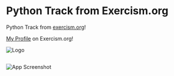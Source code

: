 
# Python Track from Exercism.org

Python Track from [exercism.org](https://exercism.org/about)!

[My Profile](https://exercism.org/profiles/hmaciel-) on Exercism.org!















![Logo](https://d24y9kuxp2d7l2.cloudfront.net/assets/icons/exercism-with-logo-black-b427c06c6a068ba9f391734115e4d22dfa876d1d.svg)


## 
![App Screenshot](https://i.imgur.com/J5oOGuO.png)

